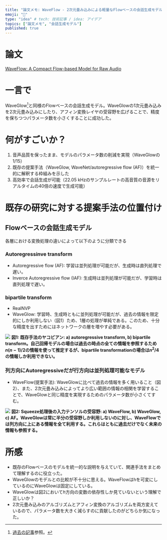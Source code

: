 ```yaml
---
title: "論文メモ: WaveFlow - 2次元畳み込みによる軽量なFlowベースの会話生成モデル"
emoji: "🌊"
type: "idea" # tech: 技術記事 / idea: アイデア
topics: ["論文メモ", "会話生成モデル"]
published: true
---
```


# 論文

[WaveFlow: A Compact Flow-based Model for Raw Audio](https://arxiv.org/abs/1912.01219)

# 一言で

WaveGlow[^1]と同様のFlowベースの会話生成モデル。WaveGlowの1次元畳み込みを2次元畳み込みにしたり、アフィン変換レイヤの受容野を広げることで、精度を保ちつつパラメータ数を小さくすることに成功した。

[^1]: [過去の記事](https://zenn.dev/bilzard/articles/5900ffe96b0679)参照。

# 何がすごいか？

1. 音声品質を保ったまま、モデルのパラメータ数の削減を実現（WaveGlowの1/15）
2. 既存の提案手法（WaveGlow, WaveNet/autoregressive flow (AF)）を統一的に解釈する枠組みを示した
3. 高効率で会話生成が可能（22.05 kHzのサンプルレートの高音質の音源をリアルタイムの40倍の速度で生成可能）

# 既存の研究に対する提案手法の位置付け

## Flowベースの会話生成モデル

各層における変換処理の違いによって以下のように分類できる

### Autoregressinve transform

* Autoregressive flow (AF): 学習は並列処理が可能だが、生成時は直列処理で遅い。
* Inverce Autoregressive flow (IAF): 生成時は並列処理が可能だが、学習時は直列処理で遅い。

### bipartile transform

* RealNVP
* WaveGlow: 学習時、生成時ともに並列処理が可能だが、過去の情報を限定的にしか利用しない（図1）ため、1層の処理が単純である。このため、十分な精度を出すためにはネットワークの層を増やす必要がある。

![](https://storage.googleapis.com/zenn-user-upload/8271025d29bf-20220805.png)
**図1: 既存手法のヤコビアン: a) autoregressive transform, b) bipartile transform。自己回帰モデルの場合は過去の時点の全ての情報を参照するため$n(n-1)/2$の情報を使って推定するが、bipartile transformationの場合は$n^2/4$の情報しか利用できない。**

### 列方向にAutoregressiveだが行方向は並列処理可能なモデル

* WaveFlow(提案手法): WaveGlowに比べて過去の情報を多く用いること（図2）、また、2次元畳み込みによってより広い範囲の情報の相関を学習することで、WaveGlowと同じ精度を実現するためのパラメータ数が小さくてすむ。

![](https://storage.googleapis.com/zenn-user-upload/32b110f3b885-20220805.png)
**図2: Squeeze処理後の入力テンソルの受容野: a) WaveFlow, b) WaveGlow, c) AF。WaveGlowは常に半分の受容野しか利用しないのに対し、WaveFlowでは列方向に上にある情報を全て利用する。これらはともに過去だけでなく未来の情報も参照する。**

# 所感

* 既存のFlowベースのモデルを統一的な説明を与えていて、関連手法をまとめて理解するのに役立った。
* WaveGlowのモデルとの比較が不十分に思える。WaveFlowはhを可変にしているのにWaveGlowは固定にしている。
* WaveGlowは図2において$h$方向の変数の依存性しか見ていないという理解で正しいか？
* 2次元畳み込みのアルゴリズムとアフィン変換のアルゴリズムを両方変えているので、パラメータ数を大きく減らすのに貢献したのがどちらか気になった。
